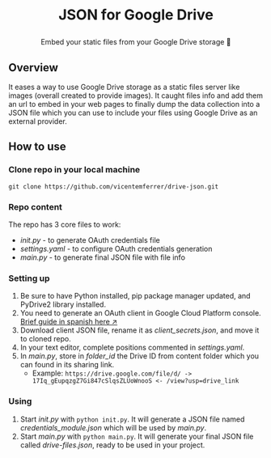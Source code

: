 # <p align="center">JSON for Google Drive</p>
<p align="center">Embed your static files from your Google Drive storage 🚀</p>

## Overview
It eases a way to use Google Drive storage as a static files server like images (overall created to provide images). 
It caught files info and add them an url to embed in your web pages to finally dump the data collection into a JSON 
file which you can use to include your files using Google Drive as an external provider.

## How to use
### Clone repo in your local machine
```git
git clone https://github.com/vicentemferrer/drive-json.git
```
### Repo content
The repo has 3 core files to work:
  - _init.py_ - to generate OAuth credentials file
  - _settings.yaml_ - to configure OAuth credentials generation
  - _main.py_ - to generate final JSON file with file info

### Setting up
1. Be sure to have Python installed, pip package manager updated, and PyDrive2 library installed.
2. You need to generate an OAuth client in Google Cloud Platform console. [Brief guide in spanish here ↗](https://www.youtube.com/watch?v=ZI4XjwbpEwU)
3. Download client JSON file, rename it as _client_secrets.json_, and move it to cloned repo.
4. In your text editor, complete positions commented in _settings.yaml_.
5. In _main.py_, store in _folder_id_ the Drive ID from content folder which you can found in its sharing link.
    - Example: ```https://drive.google.com/file/d/ -> 17Iq_gEupqzgZ7Gi847cSlqsZLUoWnooS <- /view?usp=drive_link```

### Using
1. Start _init.py_ with ```python init.py```. It will generate a JSON file named _credentials_module.json_ which will be used by _main.py_.
2. Start _main.py_ with ```python main.py```. It will generate your final JSON file called _drive-files.json_, ready to be used in your project.
